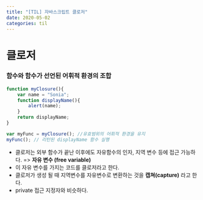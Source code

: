 ```yaml
---
title: "[TIL] 자바스크립트 클로저"
date: 2020-05-02
categories: til
---
```


# 클로저
### 함수와 함수가 선언된 어휘적 환경의 조합

```javascript
function myClosure(){
    var name = "Sonia";
    function displayName(){
        alert(name);
    }
    return displayName;
}

var myFunc = myClosure(); //유효범위의 어휘적 환경을 유지
myFunc(); // 리턴된 displayName 함수 실행
```

- 클로저는 외부 함수가 끝난 이후에도 자유함수의 인자, 지역 변수 등에 접근 가능하다. => **자유 변수 (free variable)**
- 이 자유 변수를 가지는 코드를 클로저라고 한다.
- 클로저가 생성 될 때 지역변수를 자유변수로 변환하는 것을 **캡쳐(capture)** 라고 한다.
- private 접근 지정자와 비슷하다.